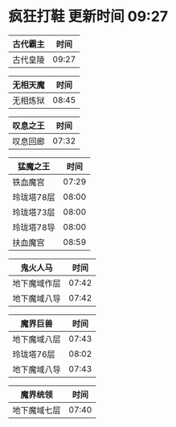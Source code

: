 # 疯狂打鞋 更新时间 09:27

| 古代霸主   | 时间    |
|--------|-------|
| 古代皇陵 | 09:27 |

| 无相天魔   | 时间    |
|--------|-------|
| 无相炼狱 | 08:45 |

| 叹息之王   | 时间    |
|--------|-------|
| 叹息回廊 | 07:32 |

| 猛魔之王   | 时间    |
|--------|-------|
| 铁血魔宫 | 07:29 |
| 玲珑塔78层 | 08:00 |
| 玲珑塔73层 | 08:00 |
| 玲珑塔78导 | 08:00 |
| 扶血魔宫 | 08:59 |

| 鬼火人马   | 时间    |
|--------|-------|
| 地下魔域作层 | 07:42 |
| 地下魔域八导 | 07:42 |

| 魔界巨兽   | 时间    |
|--------|-------|
| 地下魔域八层 | 07:43 |
| 玲珑塔76层 | 08:02 |
| 地下魔域八导 | 07:43 |

| 魔界统领   | 时间    |
|--------|-------|
| 地下魔域七层 | 07:40 |